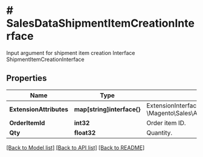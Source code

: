 # # SalesDataShipmentItemCreationInterface
Input argument for shipment item creation Interface ShipmentItemCreationInterface

## Properties 


Name | Type | Description | Notes
------------ | ------------- | ------------- | -------------
**ExtensionAttributes**| **map[string]interface{}** | ExtensionInterface class for @see \\Magento\\Sales\\Api\\Data\\ShipmentItemCreationInterface  | [optional]
**OrderItemId**| **int32** | Order item ID.  |
**Qty**| **float32** | Quantity.  |


[[Back to Model list]](../../README.md#models) [[Back to API list]](../../README.md#endpoints) [[Back to README]](../../README.md)

